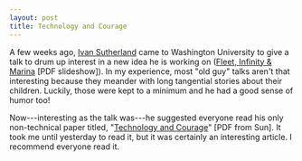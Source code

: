 ```yaml
--- 
layout: post
title: Technology and Courage
---
```

A few weeks ago, [Ivan
Sutherland](http://www.wikipedia.org/wiki/Ivan_Sutherland) came to
Washington University to give a talk to drum up interest in a new idea he
is working on ([Fleet, Infinity &
Marina](http://fleet.cs.berkeley.edu/docs/07.Jul.2009-slides.pdf) [PDF
slideshow]). In my experience, most "old guy" talks aren't that interesting
because they meander with long tangential stories about their children.
Luckily, those were kept to a minimum and he had a good sense of humor too!

Now---interesting as the talk was---he suggested everyone read his only
non-technical paper titled, "[Technology and
Courage](http://research.sun.com/techrep/Perspectives/smli_ps-1.pdf)" [PDF
from Sun]. It took me until yesterday to read it, but it was certainly an
interesting article. I recommend everyone read it.
